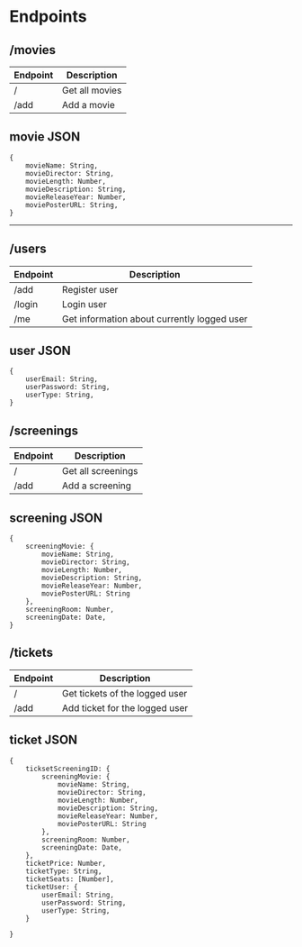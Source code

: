 # Endpoints

## /movies
| Endpoint | Description |
|--------  | -------------|
| /        | Get all movies |
| /add     | Add a movie     | 

## movie JSON
```
{
    movieName: String,
    movieDirector: String,
    movieLength: Number,
    movieDescription: String,
    movieReleaseYear: Number,
    moviePosterURL: String,
}
```
--------------------------------

## /users
| Endpoint | Description |
|---------| -----------|
| /add | Register user|
| /login | Login user |
| /me | Get information about currently logged user|

## user JSON
```
{
    userEmail: String,
    userPassword: String,
    userType: String,
}
```

## /screenings
| Endpoint | Description |
|---------| -----------|
| / | Get all screenings
| /add | Add a screening

## screening JSON

```
{
    screeningMovie: {
        movieName: String,
        movieDirector: String,
        movieLength: Number,
        movieDescription: String,
        movieReleaseYear: Number,
        moviePosterURL: String
    },
    screeningRoom: Number,
    screeningDate: Date,
}
```

## /tickets
| Endpoint | Description |
|---------|----------------|
| / | Get tickets of the logged user|
| /add | Add ticket for the logged user|

## ticket JSON
```
{
    ticksetScreeningID: {
        screeningMovie: {
            movieName: String,
            movieDirector: String,
            movieLength: Number,
            movieDescription: String,
            movieReleaseYear: Number,
            moviePosterURL: String
        },
        screeningRoom: Number,
        screeningDate: Date,
    },
    ticketPrice: Number,
    ticketType: String,
    ticketSeats: [Number],
    ticketUser: {
        userEmail: String,
        userPassword: String,
        userType: String,
    }
    
}
```